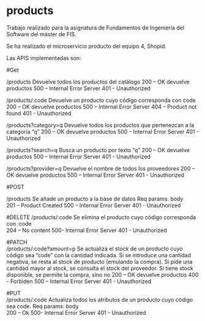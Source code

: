 # products

Trabajo realizado para la asignatura de Fundamentos de Ingeniería del Software del máster de FIS.

Se ha realizado el microservicio producto del equipo 4, Shopid.

Las APIS implementadas son:

#Get	

/products	Devuelve todos los productos del catálogo	200 – OK devuelve productos
500 – Internal Error Server
401 - Unauthorized

/products/:code	Devuelve un producto cuyo código corresponda con code	200 – OK devuelve productos
500 – Internal Error Server
404 – Product not found
401 - Unauthorized

/products?category=q	Devuelve todos los productos que pertenezcan a la categoría “q”	200 – OK devuelve productos
500 – Internal Error Server
401 - Unauthorized

/products?search=q	Busca un producto por texto “q”	200 – OK devuelve productos
500 – Internal Error Server
401 - Unauthorized
	
/products?provider=q	Devuelve el nombre de todos los proveedores	200 – OK devuelve productos
500 – Internal Error Server
401 - Unauthorized

#POST	

/products	Se añade un producto a la base de datos
Req params: body	
201 – Product Created
500 – Internal Error Server
401 - Unauthorized

#DELETE	
/products/:code	Se elimina el producto cuyo código corresponda con :code	
204 – No content
500- Internal Error Server
401 - Unauthorized

#PATCH	
/products/:code?amount=p	Se actualiza el stock de un producto cuyo código sea “code” con la cantidad indicada. Si se introduce una cantidad negativa, se resta al stock de producto (emulando la compra). Si pide una cantidad mayor al stock, se consulta el stock del proveedor. Si tiene stock disponible, se permite la compra, sino no	200 – OK devuelve productos
400 - Forbiden
500 – Internal Error Server
401 - Unauthorized

#PUT	
/products/:code	Actualiza todos los atributos de un producto cuyo código sea code.
Req params: body	
200 – Ok
500- Internal Error Server
401	- Unauthorized

